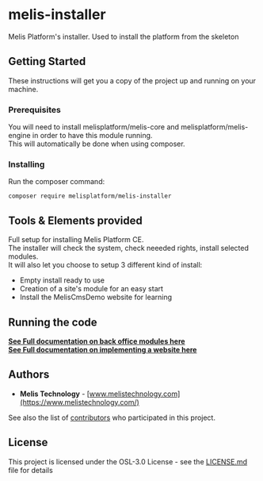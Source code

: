 # melis-installer

Melis Platform's installer. Used to install the platform from the skeleton  

## Getting Started

These instructions will get you a copy of the project up and running on your machine.  

### Prerequisites

You will need to install melisplatform/melis-core and melisplatform/melis-engine in order to have this module running.  
This will automatically be done when using composer.

### Installing

Run the composer command:
```
composer require melisplatform/melis-installer
```

## Tools & Elements provided

Full setup for installing Melis Platform CE.  
The installer will check the system, check neeeded rights, install selected modules.  
It will also let you choose to setup 3 different kind of install:  
* Empty install ready to use  
* Creation of a site's module for an easy start  
* Install the MelisCmsDemo website for learning  


## Running the code

**[See Full documentation on back office modules here](https://www.melistechnology.com/MelisTechnology/resources/documentation/back-office/module-functions/Filesytemofmodules)**  
**[See Full documentation on implementing a website here](https://www.melistechnology.com/MelisTechnology/resources/documentation/front-office/create-a-website/Declareavhostforyourwebsite)**  


## Authors

* **Melis Technology** - [www.melistechnology.com](https://www.melistechnology.com/)

See also the list of [contributors](https://github.com/melisplatform/melis-installer/contributors) who participated in this project.


## License

This project is licensed under the OSL-3.0 License - see the [LICENSE.md](LICENSE.md) file for details